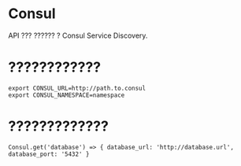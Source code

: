 # Consul

API ??? ?????? ? Consul Service Discovery.

# ????????????
```
export CONSUL_URL=http://path.to.consul
export CONSUL_NAMESPACE=namespace
```

# ?????????????

`Consul.get('database') => { database_url: 'http://database.url', database_port: '5432' }`
